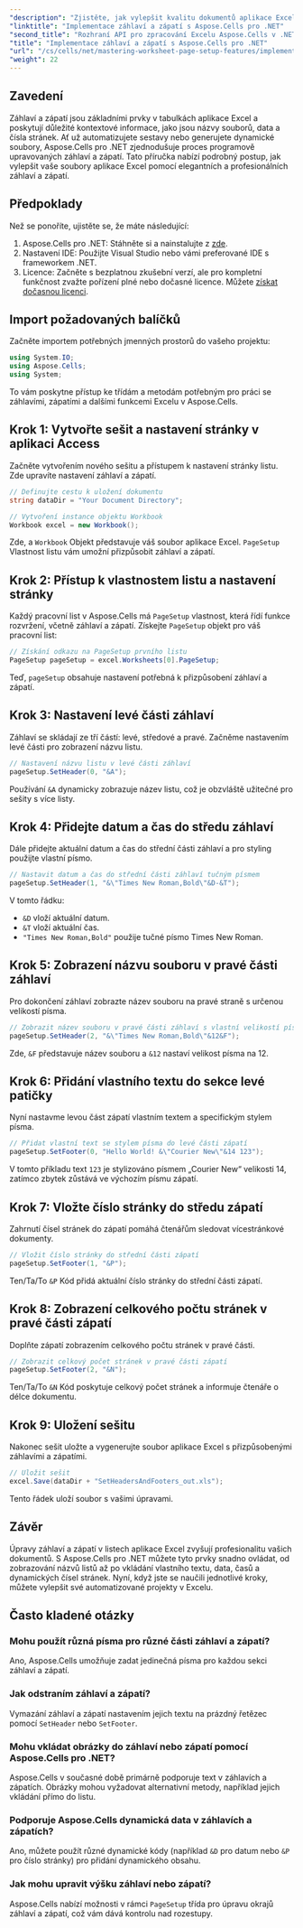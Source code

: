 ```yaml
---
"description": "Zjistěte, jak vylepšit kvalitu dokumentů aplikace Excel programově upravovat záhlaví a zápatí pomocí nástroje Aspose.Cells pro .NET. Tato komplexní příručka vás provede každým krokem – od nastavení sešitu až po dynamické vkládání názvu listu."
"linktitle": "Implementace záhlaví a zápatí s Aspose.Cells pro .NET"
"second_title": "Rozhraní API pro zpracování Excelu Aspose.Cells v .NET"
"title": "Implementace záhlaví a zápatí s Aspose.Cells pro .NET"
"url": "/cs/cells/net/mastering-worksheet-page-setup-features/implement-header-footer/"
"weight": 22
---
```


## Zavedení

Záhlaví a zápatí jsou základními prvky v tabulkách aplikace Excel a poskytují důležité kontextové informace, jako jsou názvy souborů, data a čísla stránek. Ať už automatizujete sestavy nebo generujete dynamické soubory, Aspose.Cells pro .NET zjednodušuje proces programově upravovaných záhlaví a zápatí. Tato příručka nabízí podrobný postup, jak vylepšit vaše soubory aplikace Excel pomocí elegantních a profesionálních záhlaví a zápatí.

## Předpoklady

Než se ponoříte, ujistěte se, že máte následující:

1. Aspose.Cells pro .NET: Stáhněte si a nainstalujte z [zde](https://releases.aspose.com/cells/net/).
2. Nastavení IDE: Použijte Visual Studio nebo vámi preferované IDE s frameworkem .NET.
3. Licence: Začněte s bezplatnou zkušební verzí, ale pro kompletní funkčnost zvažte pořízení plné nebo dočasné licence. Můžete [získat dočasnou licenci](https://purchase.aspose.com/temporary-license/).

## Import požadovaných balíčků

Začněte importem potřebných jmenných prostorů do vašeho projektu:

```csharp
using System.IO;
using Aspose.Cells;
using System;
```

To vám poskytne přístup ke třídám a metodám potřebným pro práci se záhlavími, zápatími a dalšími funkcemi Excelu v Aspose.Cells.

## Krok 1: Vytvořte sešit a nastavení stránky v aplikaci Access

Začněte vytvořením nového sešitu a přístupem k nastavení stránky listu. Zde upravíte nastavení záhlaví a zápatí.

```csharp
// Definujte cestu k uložení dokumentu
string dataDir = "Your Document Directory";

// Vytvoření instance objektu Workbook
Workbook excel = new Workbook();
```

Zde, a `Workbook` Objekt představuje váš soubor aplikace Excel. `PageSetup` Vlastnost listu vám umožní přizpůsobit záhlaví a zápatí.

## Krok 2: Přístup k vlastnostem listu a nastavení stránky

Každý pracovní list v Aspose.Cells má `PageSetup` vlastnost, která řídí funkce rozvržení, včetně záhlaví a zápatí. Získejte `PageSetup` objekt pro váš pracovní list:

```csharp
// Získání odkazu na PageSetup prvního listu
PageSetup pageSetup = excel.Worksheets[0].PageSetup;
```

Teď, `pageSetup` obsahuje nastavení potřebná k přizpůsobení záhlaví a zápatí.

## Krok 3: Nastavení levé části záhlaví

Záhlaví se skládají ze tří částí: levé, středové a pravé. Začněme nastavením levé části pro zobrazení názvu listu.

```csharp
// Nastavení názvu listu v levé části záhlaví
pageSetup.SetHeader(0, "&A");
```

Používání `&A` dynamicky zobrazuje název listu, což je obzvláště užitečné pro sešity s více listy.

## Krok 4: Přidejte datum a čas do středu záhlaví

Dále přidejte aktuální datum a čas do střední části záhlaví a pro styling použijte vlastní písmo.

```csharp
// Nastavit datum a čas do střední části záhlaví tučným písmem
pageSetup.SetHeader(1, "&\"Times New Roman,Bold\"&D-&T");
```

V tomto řádku:
- `&D` vloží aktuální datum.
- `&T` vloží aktuální čas.
- `"Times New Roman,Bold"` použije tučné písmo Times New Roman.

## Krok 5: Zobrazení názvu souboru v pravé části záhlaví

Pro dokončení záhlaví zobrazte název souboru na pravé straně s určenou velikostí písma.

```csharp
// Zobrazit název souboru v pravé části záhlaví s vlastní velikostí písma
pageSetup.SetHeader(2, "&\"Times New Roman,Bold\"&12&F");
```

Zde, `&F` představuje název souboru a `&12` nastaví velikost písma na 12.

## Krok 6: Přidání vlastního textu do sekce levé patičky

Nyní nastavme levou část zápatí vlastním textem a specifickým stylem písma.

```csharp
// Přidat vlastní text se stylem písma do levé části zápatí
pageSetup.SetFooter(0, "Hello World! &\"Courier New\"&14 123");
```

V tomto příkladu text `123` je stylizováno písmem „Courier New“ velikosti 14, zatímco zbytek zůstává ve výchozím písmu zápatí.

## Krok 7: Vložte číslo stránky do středu zápatí

Zahrnutí čísel stránek do zápatí pomáhá čtenářům sledovat vícestránkové dokumenty.

```csharp
// Vložit číslo stránky do střední části zápatí
pageSetup.SetFooter(1, "&P");
```

Ten/Ta/To `&P` Kód přidá aktuální číslo stránky do střední části zápatí.

## Krok 8: Zobrazení celkového počtu stránek v pravé části zápatí

Doplňte zápatí zobrazením celkového počtu stránek v pravé části.

```csharp
// Zobrazit celkový počet stránek v pravé části zápatí
pageSetup.SetFooter(2, "&N");
```

Ten/Ta/To `&N` Kód poskytuje celkový počet stránek a informuje čtenáře o délce dokumentu.

## Krok 9: Uložení sešitu

Nakonec sešit uložte a vygenerujte soubor aplikace Excel s přizpůsobenými záhlavími a zápatími.

```csharp
// Uložit sešit
excel.Save(dataDir + "SetHeadersAndFooters_out.xls");
```

Tento řádek uloží soubor s vašimi úpravami.

## Závěr

Úpravy záhlaví a zápatí v listech aplikace Excel zvyšují profesionalitu vašich dokumentů. S Aspose.Cells pro .NET můžete tyto prvky snadno ovládat, od zobrazování názvů listů až po vkládání vlastního textu, data, časů a dynamických čísel stránek. Nyní, když jste se naučili jednotlivé kroky, můžete vylepšit své automatizované projekty v Excelu.

## Často kladené otázky

### Mohu použít různá písma pro různé části záhlaví a zápatí?
Ano, Aspose.Cells umožňuje zadat jedinečná písma pro každou sekci záhlaví a zápatí.

### Jak odstraním záhlaví a zápatí?
Vymazání záhlaví a zápatí nastavením jejich textu na prázdný řetězec pomocí `SetHeader` nebo `SetFooter`.

### Mohu vkládat obrázky do záhlaví nebo zápatí pomocí Aspose.Cells pro .NET?
Aspose.Cells v současné době primárně podporuje text v záhlavích a zápatích. Obrázky mohou vyžadovat alternativní metody, například jejich vkládání přímo do listu.

### Podporuje Aspose.Cells dynamická data v záhlavích a zápatích?  
Ano, můžete použít různé dynamické kódy (například `&D` pro datum nebo `&P` pro číslo stránky) pro přidání dynamického obsahu.

### Jak mohu upravit výšku záhlaví nebo zápatí?  
Aspose.Cells nabízí možnosti v rámci `PageSetup` třída pro úpravu okrajů záhlaví a zápatí, což vám dává kontrolu nad rozestupy.